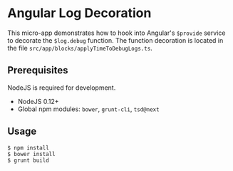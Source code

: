 # Angular Log Decoration

This micro-app demonstrates how to hook into Angular's `$provide` service to decorate
the `$log.debug` function. The function decoration is located in the file 
`src/app/blocks/applyTimeToDebugLogs.ts`.

## Prerequisites

NodeJS is required for development.

+ NodeJS 0.12+
+ Global npm modules: `bower`, `grunt-cli`, `tsd@next`

## Usage

```
$ npm install
$ bower install
$ grunt build
```
